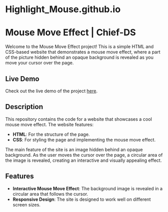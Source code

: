# Highlight_Mouse.github.io
# Mouse Move Effect | Chief-DS

Welcome to the Mouse Move Effect project! This is a simple HTML and CSS-based website that demonstrates a mouse move effect, where a part of the picture hidden behind an opaque background is revealed as you move your cursor over the page.

## Live Demo

Check out the live demo of the project [here](https://divakar-07.github.io/Highlight_Mouse.github.io/).

## Description

This repository contains the code for a website that showcases a cool mouse move effect. The website features:

- **HTML**: For the structure of the page.
- **CSS**: For styling the page and implementing the mouse move effect.

The main feature of the site is an image hidden behind an opaque background. As the user moves the cursor over the page, a circular area of the image is revealed, creating an interactive and visually appealing effect.

## Features

- **Interactive Mouse Move Effect**: The background image is revealed in a circular area that follows the cursor.
- **Responsive Design**: The site is designed to work well on different screen sizes.

